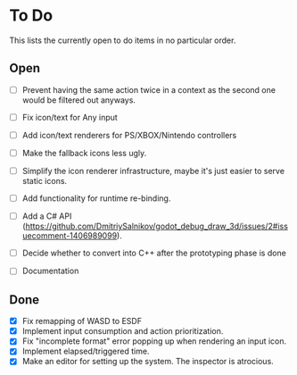 # To Do

This lists the currently open to do items in no particular order.

## Open
- [ ] Prevent having the same action twice in a context as the second one would be filtered
	  out anyways.
- [ ] Fix icon/text for Any input
- [ ] Add icon/text renderers for PS/XBOX/Nintendo controllers
- [ ] Make the fallback icons less ugly.
- [ ] Simplify the icon renderer infrastructure, maybe it's just easier to serve static icons.
- [ ] Add functionality for runtime re-binding.
- [ ] Add a C# API (https://github.com/DmitriySalnikov/godot_debug_draw_3d/issues/2#issuecomment-1406989099).
- [ ] Decide whether to convert into C++ after the prototyping phase is done
- [ ] Documentation


## Done
- [x] Fix remapping of WASD to ESDF
- [x] Implement input consumption and action prioritization.
- [x] Fix "incomplete format" error popping up when rendering an input icon.
- [x] Implement elapsed/triggered time.
- [x] Make an editor for setting up the system. The inspector is atrocious.
